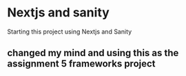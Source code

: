 # Nextjs and sanity

Starting this project using Nextjs and Sanity
 
## changed my mind and using this as the assignment 5 frameworks project



